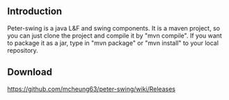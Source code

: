 ## Introduction

Peter-swing is a java L&F and swing components. It is a maven project, so you can just clone the project and compile it by "mvn compile". If you want to package it as a jar, type in "mvn package" or "mvn install" to your local repository.

## Download

https://github.com/mcheung63/peter-swing/wiki/Releases